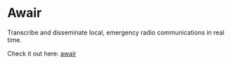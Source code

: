 # Awair

Transcribe and disseminate local, emergency radio communications in real time. 

Check it out here: [awair](http://awair.herokuapp.com) 





